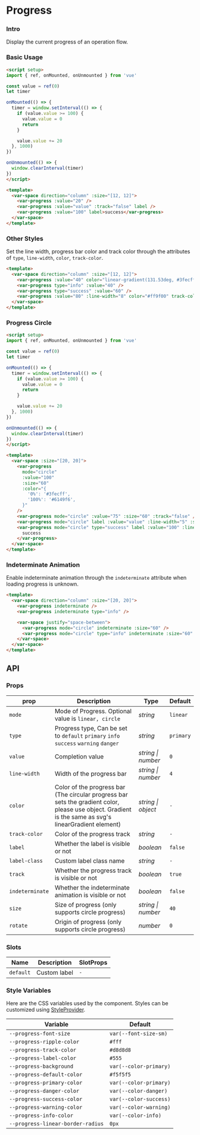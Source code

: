 # Progress

### Intro

Display the current progress of an operation flow.

### Basic Usage

```html
<script setup>
import { ref, onMounted, onUnmounted } from 'vue'

const value = ref(0)
let timer

onMounted(() => {
  timer = window.setInterval(() => {
    if (value.value >= 100) {
      value.value = 0
      return
    }

    value.value += 20
  }, 1000)
})

onUnmounted(() => {
  window.clearInterval(timer)
})  
</script>

<template>
  <var-space direction="column" :size="[12, 12]">
    <var-progress :value="20" />
    <var-progress :value="value" :track="false" label />
    <var-progress :value="100" label>success</var-progress>
  </var-space>
</template>
```

### Other Styles

Set the line width, progress bar color and track color through the attributes of `type`, `line-width`, `color`, `track-color`.

```html
<template>
  <var-space direction="column" :size="[12, 12]">
    <var-progress :value="40" color="linear-gradient(131.53deg, #3fecff 0%, #6149f6 100%)"/>
    <var-progress type="info" :value="40" />
    <var-progress type="success" :value="60" />
    <var-progress :value="80" :line-width="8" color="#ff9f00" track-color="#f5cb90" />
  </var-space>
</template>
```

### Progress Circle

```html
<script setup>
import { ref, onMounted, onUnmounted } from 'vue'

const value = ref(0)
let timer

onMounted(() => {
  timer = window.setInterval(() => {
    if (value.value >= 100) {
      value.value = 0
      return
    }

    value.value += 20
  }, 1000)
})

onUnmounted(() => {
  window.clearInterval(timer)
})  
</script>

<template>
  <var-space :size="[20, 20]">
    <var-progress 
      mode="circle" 
      :value="100" 
      :size="60"  
      :color="{
        '0%': '#3fecff',
        '100%': '#6149f6',
      }" 
    />
    <var-progress mode="circle" :value="75" :size="60" :track="false" />
    <var-progress mode="circle" label :value="value" :line-width="5" :size="60" />
    <var-progress mode="circle" type="success" label :value="100" :line-width="5" :size="60">
      success
    </var-progress>
  </var-space>
</template>
```

### Indeterminate Animation

Enable indeterminate animation through the `indeterminate` attribute when loading progress is unknown.

```html
<template>
  <var-space direction="column" :size="[20, 20]">
    <var-progress indeterminate />
    <var-progress indeterminate type="info" />

    <var-space justify="space-between">
      <var-progress mode="circle" indeterminate :size="60" />
      <var-progress mode="circle" type="info" indeterminate :size="60" />
    </var-space>
  </var-space>
</template>
```

## API

### Props

| prop          | Description                                                                         | Type     | Default   |
|---------------|-------------------------------------------------------------------------------------|----------|-----------|
| `mode`        | Mode of Progress. Optional value is `linear, circle`                                | _string_ | `linear`  |
| `type`        | Progress type, Can be set to `default` `primary` `info` `success` `warning` `danger` | _string_  | `primary` |
| `value`       | Completion value                                                                    | _string \| number_   |  `0`  |
| `line-width`  | Width of the progress bar                                                           | _string \| number_   | `4` |
| `color`       | Color of the progress bar (The circular progress bar sets the gradient color, please use object. Gradient is the same as svg's linearGradient element)                                    | _string \| object_ | `-` |
| `track-color` | Color of the progress track                                                         | _string_ | `-` |
| `label`       | Whether the label is visible or not                                                 | _boolean_ | `false`   |
| `label-class` | Custom label class name                                                             | _string_ | `-`       |
| `track`       | Whether the progress track is visible or not                                        | _boolean_ | `true`    |
| `indeterminate` | Whether the indeterminate animation is visible or not                                     | _boolean_ | `false` |
| `size`        | Size of progress (only supports circle progress)                                    | _string \| number_   | `40` |
| `rotate`      | Origin of progress (only supports circle progress)                                  | _number_ | `0`       |

### Slots

| Name | Description | SlotProps |
| ----- | -------------- | -------- |
| `default` | Custom label | `-` |

### Style Variables
Here are the CSS variables used by the component. Styles can be customized using [StyleProvider](#/en-US/style-provider).

| Variable | Default |
| --- | --- |
| `--progress-font-size` | `var(--font-size-sm)` |
| `--progress-ripple-color` | `#fff` |
| `--progress-track-color` | `#d8d8d8` |
| `--progress-label-color` | `#555` |
| `--progress-background` | `var(--color-primary)` |
| `--progress-default-color` | `#f5f5f5` |
| `--progress-primary-color` | `var(--color-primary)`|
| `--progress-danger-color` |  `var(--color-danger)`|
| `--progress-success-color` | `var(--color-success)`|
| `--progress-warning-color` |  `var(--color-warning)`|
| `--progress-info-color` | `var(--color-info)`|
| `--progress-linear-border-radius` | `0px`|